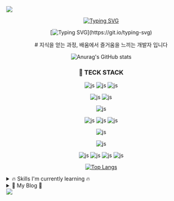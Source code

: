 <img src="https://capsule-render.vercel.app/api?type=waving&color=BDBDC8&height=150&section=header&text=&fontSize=텍스트크기" />

<div align=center>

<div>
  
[![Typing SVG](https://readme-typing-svg.demolab.com/?lines=문제+해결을+좋아하는;문제+해결을+즐기는)](https://git.io/typing-svg) 
</div>
<div>

[![Typing SVG](https://readme-typing-svg.demolab.com/?lines=문제를+어떻게든+해결하는;)](https://git.io/typing-svg) 
</div>
# 지식을 얻는 과정, 배움에서 즐거움을 느끼는 개발자 입니다


![Anurag's GitHub stats](https://github-readme-stats.vercel.app/api?username=ITK-SHIN&hide=contribs,prs)

### 🚀 TECK STACK

![js](https://img.shields.io/badge/HTML5-black?style=for-the-badge&logo=html5&logoColor=white)
![js](https://img.shields.io/badge/JavaScript-F80000?style=for-the-badge&logo=JavaScript&logoColor=white)
![js](https://img.shields.io/badge/CSS3-black?&style=for-the-badge&logo=css3&logoColor=white)

![js](https://img.shields.io/badge/Tailwind_CSS-red?style=for-the-badge&logo=tailwind-css&logoColor=white)
![js](https://img.shields.io/badge/CSS_Module-gray?style=for-the-badge&logo=CSS_Module&logoColor=white)

![js](https://img.shields.io/badge/React-F80000?style=for-the-badge&logo=react&logoColor=61DAFB)

![js](https://img.shields.io/badge/Context_API-gray?style=for-the-badge&logo=Context_API&logoColor=red)
![js](https://img.shields.io/badge/React_query-20232A?style=for-the-badge&logo=reactQuery&logoColor=black)
![js](https://img.shields.io/badge/Recoil-gray?style=for-the-badge&logo=Recoil&logoColor=red)


![js](https://img.shields.io/badge/Firebase-gray?style=for-the-badge&logo=Firebase&logoColor=white)

![js](https://img.shields.io/badge/MSW-black?style=for-the-badge&logo=MSW&logoColor=white)

![js](https://img.shields.io/badge/Slack-black?style=for-the-badge&logo=slack&logoColor=white)
![js](https://img.shields.io/badge/Discord-black?style=for-the-badge&logo=discord&logoColor=white)
![js](https://img.shields.io/badge/Discord-black?style=for-the-badge&logo=discord&logoColor=white)
![js](https://img.shields.io/badge/Notion-black?style=for-the-badge&logo=notion&logoColor=white)


[![Top Langs](https://github-readme-stats.vercel.app/api/top-langs/?username=ITK-SHIN)](https://github.com/anuraghazra/github-readme-stats)

</div>

<details>
<summary>
🔥 Skills I'm currently learning 🔥 
</summary>
  
![js](https://img.shields.io/badge/TypeScript-007ACC?style=for-the-badge&logo=typescript&logoColor=white)
![js](https://img.shields.io/badge/Next.js-000?logo=nextdotjs&logoColor=fff&style=for-the-badge)
</details>

<details>
<summary>
🎈 My Blog 🎈
</summary>

https://adeveloperstory.tistory.com/
  
   토글 안 내용
</details>


<!--
**ITK-SHIN/ITK-SHIN** is a ✨ _special_ ✨ repository because its `README.md` (this file) appears on your GitHub profile.

Here are some ideas to get you started:

- 🔭 I’m currently working on ...
- 🌱 I’m currently learning ...
- 👯 I’m looking to collaborate on ...
- 🤔 I’m looking for help with ...
- 💬 Ask me about ...
- 📫 How to reach me: ...
- 😄 Pronouns: ...
- ⚡ Fun fact: ...
-->
<img src="https://capsule-render.vercel.app/api?type=waving&color=BDBDC8&height=150&section=footer&text=&fontSize=텍스트크기" />
